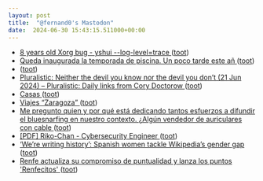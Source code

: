 ```yaml
---
layout: post
title:  "@fernand0's Mastodon"
date:  2024-06-30 15:43:15.511000+00:00
---
```

*  [8 years old Xorg bug - yshui --log-level=trace ](https://trace.yshui.dev/2024-06-xorg-bug.htm) ([toot](https://mastodon.social/@fernand0/112706335244898860))
*  [Queda inaugurada la temporada de piscina. Un poco tarde este añ ](https://mastodon.social/@fernand0/112706288120913924) ([toot](https://mastodon.social/@fernand0/112706288120913924))
*  [ ](https://mastodon.social/@rb3n) ([toot](https://mastodon.social/@fernand0/112706177004925564))
*  [Pluralistic: Neither the devil you know nor the devil you don’t (21 Jun 2024) – Pluralistic: Daily links from Cory Doctorow ](https://pluralistic.net/2024/06/21/off-the-menu/#universally-loathe) ([toot](https://mastodon.social/@fernand0/112706014112887211))
*  [Casas ](https://www.flickr.com/photos/fernand0/53794558741) ([toot](https://mastodon.social/@fernand0/112705999777712676))
*  [Viajes “Zaragoza” ](https://blogsdeoscar.wordpress.com/2024/06/24/viajes-zaragoza) ([toot](https://mastodon.social/@fernand0/112705374824199910))
*  [Me pregunto quien y por qué está dedicando tantos esfuerzos a difundir el bluesnarfing en nuestro contexto. ¿Algún vendedor de auriculares con cable ](https://mastodon.social/@fernand0/112705278486231052) ([toot](https://mastodon.social/@fernand0/112705278486231052))
*  [[PDF] Riko-Chan - Cybersecurity Engineer   ](https://ieeewie.wpenginepowered.com/wp-content/uploads/Riko-chan-Cybersecurity-Engineer.pdf) ([toot](https://mastodon.social/@fernand0/112705045718197510))
*  [‘We’re writing history’: Spanish women tackle Wikipedia’s gender gap ](https://www.theguardian.com/technology/article/2024/jun/12/spain-women-tackle-wikipedia-gender-gap-wikiesfer) ([toot](https://mastodon.social/@fernand0/112704868500540601))
*  [Renfe actualiza su compromiso de puntualidad y lanza los puntos 'Renfecitos' ](https://www.europapress.es/economia/transportes-00343/noticia-renfe-actualiza-compromiso-puntualidad-lanza-puntos-renfecitos-20240612171609.htm) ([toot](https://mastodon.social/@fernand0/112704587622210203))
